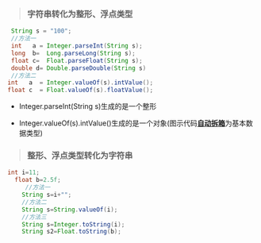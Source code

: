> ### 字符串转化为整形、浮点类型

```java
 String s = "100";
 //方法一
 int   a = Integer.parseInt(String s);
 long  b=  Long.parseLong(String s);
 float c=  Float.parseFloat(String s);
 double d= Double.parseDouble(String s) 
 //方法二
int   a  = Integer.valueOf(s).intValue();   
float c  = Float.valueOf(s).floatValue(); 
```

* Integer.parseInt\(String s\)生成的是一个整形

* Integer.valueOf\(s\).intValue\(\)生成的是一个对象\(图示代码[**自动拆箱**](https://blog.csdn.net/qq_33591903/article/details/84259105)为基本数据类型\)

> ### 整形、浮点类型转化为字符串

```java
int i=11;
  float b=2.5f;
     //方法一
    String s=i+"";
    //方法二
    String s=String.valueOf(i);
    //方法三
    String s=Integer.toString(i);
    String s2=Float.toString(b);
```



